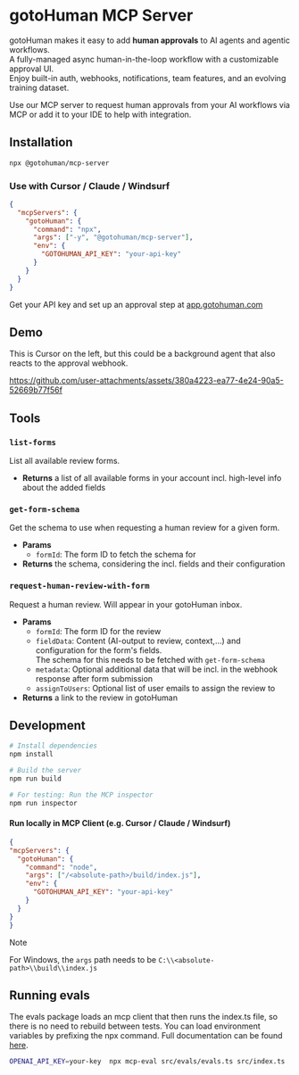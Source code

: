 # gotoHuman MCP Server

gotoHuman makes it easy to add **human approvals** to AI agents and agentic workflows.  
A fully-managed async human-in-the-loop workflow with a customizable approval UI.  
Enjoy built-in auth, webhooks, notifications, team features, and an evolving training dataset.

Use our MCP server to request human approvals from your AI workflows via MCP or add it to your IDE to help with integration.

## Installation

```bash
npx @gotohuman/mcp-server
```

### Use with Cursor / Claude / Windsurf

```json
{
  "mcpServers": {
    "gotoHuman": {
      "command": "npx",
      "args": ["-y", "@gotohuman/mcp-server"],
      "env": {
        "GOTOHUMAN_API_KEY": "your-api-key"
      }
    }
  }
}
```
Get your API key and set up an approval step at [app.gotohuman.com](https://app.gotohuman.com)

## Demo

This is Cursor on the left, but this could be a background agent that also reacts to the approval webhook.

https://github.com/user-attachments/assets/380a4223-ea77-4e24-90a5-52669b77f56f

## Tools

### `list-forms`
List all available review forms.
  - __Returns__ a list of all available forms in your account incl. high-level info about the added fields
### `get-form-schema`  
Get the schema to use when requesting a human review for a given form.
  - __Params__
    - `formId`: The form ID to fetch the schema for
  - __Returns__ the schema, considering the incl. fields and their configuration
### `request-human-review-with-form`  
Request a human review. Will appear in your gotoHuman inbox.
  - __Params__
    - `formId`: The form ID for the review
    - `fieldData`: Content (AI-output to review, context,...) and configuration for the form's fields.  
    The schema for this needs to be fetched with `get-form-schema`
    - `metadata`: Optional additional data that will be incl. in the webhook response after form submission
    - `assignToUsers`: Optional list of user emails to assign the review to
  - __Returns__ a link to the review in gotoHuman


## Development

```bash
# Install dependencies
npm install

# Build the server
npm run build

# For testing: Run the MCP inspector
npm run inspector
```

  #### Run locally in MCP Client (e.g. Cursor / Claude / Windsurf)

  ```json
  {
  "mcpServers": {
    "gotoHuman": {
      "command": "node",
      "args": ["/<absolute-path>/build/index.js"],
      "env": {
        "GOTOHUMAN_API_KEY": "your-api-key"
      }
    }
  }
}
```
> [!NOTE]
> For Windows, the `args` path needs to be `C:\\<absolute-path>\\build\\index.js`


## Running evals

The evals package loads an mcp client that then runs the index.ts file, so there is no need to rebuild between tests. You can load environment variables by prefixing the npx command. Full documentation can be found [here](https://www.mcpevals.io/docs).

```bash
OPENAI_API_KEY=your-key  npx mcp-eval src/evals/evals.ts src/index.ts
```